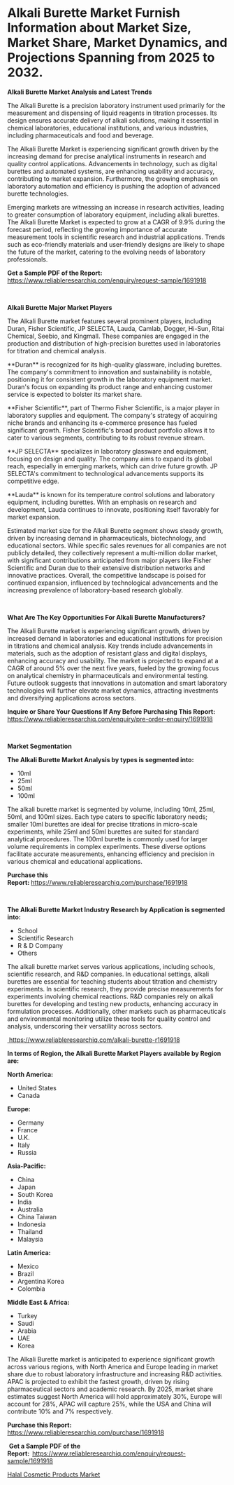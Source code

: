 <p><h1>Alkali Burette Market Furnish Information about Market Size, Market Share, Market Dynamics, and Projections Spanning from 2025 to 2032.</h1></p><p><strong>Alkali Burette Market Analysis and Latest Trends</strong></p>
<p><p>The Alkali Burette is a precision laboratory instrument used primarily for the measurement and dispensing of liquid reagents in titration processes. Its design ensures accurate delivery of alkali solutions, making it essential in chemical laboratories, educational institutions, and various industries, including pharmaceuticals and food and beverage. </p><p>The Alkali Burette Market is experiencing significant growth driven by the increasing demand for precise analytical instruments in research and quality control applications. Advancements in technology, such as digital burettes and automated systems, are enhancing usability and accuracy, contributing to market expansion. Furthermore, the growing emphasis on laboratory automation and efficiency is pushing the adoption of advanced burette technologies.</p><p>Emerging markets are witnessing an increase in research activities, leading to greater consumption of laboratory equipment, including alkali burettes. The Alkali Burette Market is expected to grow at a CAGR of 9.9% during the forecast period, reflecting the growing importance of accurate measurement tools in scientific research and industrial applications. Trends such as eco-friendly materials and user-friendly designs are likely to shape the future of the market, catering to the evolving needs of laboratory professionals.</p></p>
<p><strong>Get a Sample PDF of the Report:&nbsp;</strong> <a href="https://www.reliableresearchiq.com/enquiry/request-sample/1691918?utm_campaign=2443&utm_medium=2&utm_source=Github&utm_content=ia&utm_term=04042025&utm_id=alkali-burette">https://www.reliableresearchiq.com/enquiry/request-sample/1691918</a></p>
<p>&nbsp;</p>
<p><strong>Alkali Burette Major Market Players</strong></p>
<p><p>The Alkali Burette market features several prominent players, including Duran, Fisher Scientific, JP SELECTA, Lauda, Camlab, Dogger, Hi-Sun, Ritai Chemical, Seebio, and Kingmall. These companies are engaged in the production and distribution of high-precision burettes used in laboratories for titration and chemical analysis.</p><p>**Duran** is recognized for its high-quality glassware, including burettes. The company's commitment to innovation and sustainability is notable, positioning it for consistent growth in the laboratory equipment market. Duran's focus on expanding its product range and enhancing customer service is expected to bolster its market share.</p><p>**Fisher Scientific**, part of Thermo Fisher Scientific, is a major player in laboratory supplies and equipment. The company's strategy of acquiring niche brands and enhancing its e-commerce presence has fueled significant growth. Fisher Scientific's broad product portfolio allows it to cater to various segments, contributing to its robust revenue stream.</p><p>**JP SELECTA** specializes in laboratory glassware and equipment, focusing on design and quality. The company aims to expand its global reach, especially in emerging markets, which can drive future growth. JP SELECTA's commitment to technological advancements supports its competitive edge.</p><p>**Lauda** is known for its temperature control solutions and laboratory equipment, including burettes. With an emphasis on research and development, Lauda continues to innovate, positioning itself favorably for market expansion.</p><p>Estimated market size for the Alkali Burette segment shows steady growth, driven by increasing demand in pharmaceuticals, biotechnology, and educational sectors. While specific sales revenues for all companies are not publicly detailed, they collectively represent a multi-million dollar market, with significant contributions anticipated from major players like Fisher Scientific and Duran due to their extensive distribution networks and innovative practices. Overall, the competitive landscape is poised for continued expansion, influenced by technological advancements and the increasing prevalence of laboratory-based research globally.</p></p>
<p>&nbsp;</p>
<p><strong>What Are The Key Opportunities For Alkali Burette Manufacturers?</strong></p>
<p><p>The Alkali Burette market is experiencing significant growth, driven by increased demand in laboratories and educational institutions for precision in titrations and chemical analysis. Key trends include advancements in materials, such as the adoption of resistant glass and digital displays, enhancing accuracy and usability. The market is projected to expand at a CAGR of around 5% over the next five years, fueled by the growing focus on analytical chemistry in pharmaceuticals and environmental testing. Future outlook suggests that innovations in automation and smart laboratory technologies will further elevate market dynamics, attracting investments and diversifying applications across sectors.</p></p>
<p><strong>Inquire or Share Your Questions If Any Before Purchasing This Report:</strong> <a href="https://www.reliableresearchiq.com/enquiry/pre-order-enquiry/1691918?utm_campaign=2443&utm_medium=2&utm_source=Github&utm_content=ia&utm_term=04042025&utm_id=alkali-burette">https://www.reliableresearchiq.com/enquiry/pre-order-enquiry/1691918</a></p>
<p>&nbsp;</p>
<p><strong>Market Segmentation</strong></p>
<p><strong>The Alkali Burette Market Analysis by types is segmented into:</strong></p>
<p><ul><li>10ml</li><li>25ml</li><li>50ml</li><li>100ml</li></ul></p>
<p><p>The alkali burette market is segmented by volume, including 10ml, 25ml, 50ml, and 100ml sizes. Each type caters to specific laboratory needs; smaller 10ml burettes are ideal for precise titrations in micro-scale experiments, while 25ml and 50ml burettes are suited for standard analytical procedures. The 100ml burette is commonly used for larger volume requirements in complex experiments. These diverse options facilitate accurate measurements, enhancing efficiency and precision in various chemical and educational applications.</p></p>
<p><strong>Purchase this Report:&nbsp;</strong><a href="https://www.reliableresearchiq.com/purchase/1691918?utm_campaign=2443&utm_medium=2&utm_source=Github&utm_content=ia&utm_term=04042025&utm_id=alkali-burette">https://www.reliableresearchiq.com/purchase/1691918</a></p>
<p>&nbsp;</p>
<p><strong>The Alkali Burette Market Industry Research by Application is segmented into:</strong></p>
<p><ul><li>School</li><li>Scientific Research</li><li>R & D Company</li><li>Others</li></ul></p>
<p><p>The alkali burette market serves various applications, including schools, scientific research, and R&D companies. In educational settings, alkali burettes are essential for teaching students about titration and chemistry experiments. In scientific research, they provide precise measurements for experiments involving chemical reactions. R&D companies rely on alkali burettes for developing and testing new products, enhancing accuracy in formulation processes. Additionally, other markets such as pharmaceuticals and environmental monitoring utilize these tools for quality control and analysis, underscoring their versatility across sectors.</p></p>
<p><a href="https://www.reliableresearchiq.com/alkali-burette-r1691918?utm_campaign=2443&utm_medium=2&utm_source=Github&utm_content=ia&utm_term=04042025&utm_id=alkali-burette">&nbsp;https://www.reliableresearchiq.com/alkali-burette-r1691918</a></p>
<p><strong>In terms of Region, the Alkali Burette Market Players available by Region are:</strong></p>
<p>
    <p> <strong> North America: </strong>
        <ul>
            <li>United States</li>
            <li>Canada</li>
        </ul>
        </p> 
    <p> <strong> Europe: </strong>
        <ul>
            <li>Germany</li>
            <li>France</li>
            <li>U.K.</li>
            <li>Italy</li>
            <li>Russia</li>
        </ul>
        </p> 
    <p> <strong> Asia-Pacific: </strong>
        <ul>
            <li>China</li>
            <li>Japan</li>
            <li>South Korea</li>
            <li>India</li>
            <li>Australia</li>
            <li>China Taiwan</li>
            <li>Indonesia</li>
            <li>Thailand</li>
            <li>Malaysia</li>
        </ul>
        </p> 
    <p> <strong> Latin America: </strong>
        <ul>
            <li>Mexico</li>
            <li>Brazil</li>
            <li>Argentina Korea</li>
            <li>Colombia</li>
        </ul>
        </p> 
    <p> <strong> Middle East & Africa: </strong>
        <ul>
            <li>Turkey</li>
            <li>Saudi</li>
            <li>Arabia</li>
            <li>UAE</li>
            <li>Korea</li>
        </ul>
    </p>
    </p>
<p><p>The Alkali Burette market is anticipated to experience significant growth across various regions, with North America and Europe leading in market share due to robust laboratory infrastructure and increasing R&D activities. APAC is projected to exhibit the fastest growth, driven by rising pharmaceutical sectors and academic research. By 2025, market share estimates suggest North America will hold approximately 30%, Europe will account for 28%, APAC will capture 25%, while the USA and China will contribute 10% and 7% respectively.</p></p>
<p><strong>Purchase this Report: </strong><a href="https://www.reliableresearchiq.com/purchase/1691918?utm_campaign=2443&utm_medium=2&utm_source=Github&utm_content=ia&utm_term=04042025&utm_id=alkali-burette">https://www.reliableresearchiq.com/purchase/1691918</a></p>
<p>&nbsp;<strong>Get a Sample PDF of the Report:&nbsp;&nbsp;</strong><a href="https://www.reliableresearchiq.com/enquiry/request-sample/1691918?utm_campaign=2443&utm_medium=2&utm_source=Github&utm_content=ia&utm_term=04042025&utm_id=alkali-burette">https://www.reliableresearchiq.com/enquiry/request-sample/1691918</a></p>
<p><strong></strong></p>
<p><p><a href="https://github.com/comasnickie/Market-Research-Report-List-1/blob/main/halal-cosmetic-products-market.md?utm_campaign=2443&utm_medium=2&utm_source=Github&utm_content=ia&utm_term=04042025&utm_id=alkali-burette">Halal Cosmetic Products Market</a></p></p>